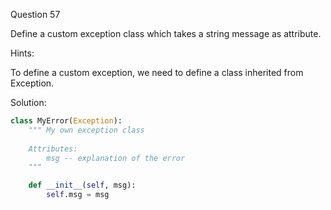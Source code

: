 Question 57

Define a custom exception class which takes a string message as attribute.

Hints:

To define a custom exception, we need to define a class inherited from Exception.

Solution:

```python
class MyError(Exception):
    """ My own exception class
    
    Attributes:
        msg -- explanation of the error
    """

    def __init__(self, msg):
        self.msg = msg
```
